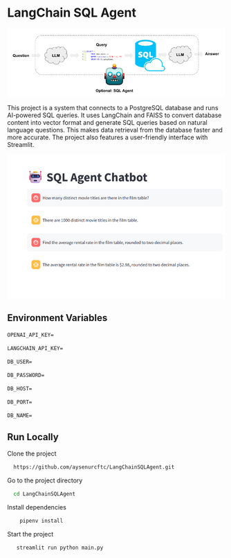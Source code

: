 
# LangChain SQL Agent 


![agent_sql](https://github.com/aysenurcftc/LangChainSQLAgent/blob/main/sql_agent.png)

This project is a system that connects to a PostgreSQL database and runs AI-powered SQL queries. It uses LangChain and FAISS to convert database content into vector format and generate SQL queries based on natural language questions. This makes data retrieval from the database faster and more accurate. The project also features a user-friendly interface with Streamlit.

![agen](https://github.com/aysenurcftc/LangChainSQLAgent/blob/main/agent.png)


## Environment Variables


`OPENAI_API_KEY=`

`LANGCHAIN_API_KEY=`

`DB_USER=`

`DB_PASSWORD=`

`DB_HOST=`

`DB_PORT=`

`DB_NAME=`

## Run Locally

Clone the project

```bash
  https://github.com/aysenurcftc/LangChainSQLAgent.git
```

Go to the project directory

```bash
  cd LangChainSQLAgent
```

Install dependencies

```bash
    pipenv install
```

Start the project

```bash
   streamlit run python main.py

```


